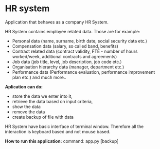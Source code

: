 # HR system

Application that behaves as a company HR System.

HR System contains employee related data. Those are for example:

* Personal data (name, surname, birth date, social security data etc.)
* Compensation data (salary, so called band, benefits)
* Contract related data (contract validity, FTE - number of hours worked/week, additional contracts and agreements)
* Job data (job title, level, job description, job code etc.)
* Organisation hierarchy data (manager, department etc.)
* Performance data (Performance evaluation, performance improvement plan etc.)
and much more..

**Aplication can do:**

* store the data we enter into it,
* retrieve the data based on input criteria,
* show the data
* remove the data
* create backup of file with data

HR System have basic interface of terminal window. Therefore all the interaction is keyboard based and not mouse based.



**How to run this application:**
command: app.py [backup]
